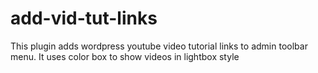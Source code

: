 # add-vid-tut-links
This plugin adds wordpress youtube video tutorial links to admin toolbar menu.  It uses color box to show videos in lightbox style
